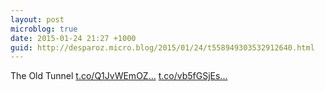 ```yaml
---
layout: post
microblog: true
date: 2015-01-24 21:27 +1000
guid: http://desparoz.micro.blog/2015/01/24/t558949303532912640.html
---
```

The Old Tunnel [t.co/Q1JvWEmOZ...](http://t.co/Q1JvWEmOZz) [t.co/vb5fGSjEs...](http://t.co/vb5fGSjEsY)
